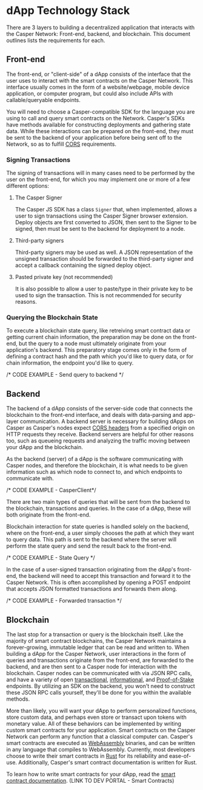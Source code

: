 # dApp Technology Stack

There are 3 layers to building a decentralized application that interacts with the Casper Network: Front-end, backend, and blockchain. This document outlines lists the requirements for each.

## Front-end

The front-end, or "client-side" of a dApp consists of the interface that the user uses to interact with the smart contracts on the Casper Network. This interface usually comes in the form of a website/webpage, mobile device application, or computer program, but could also include APIs with callable/queryable endpoints.

You will need to choose a Casper-compatible SDK for the language you are using to call and query smart contracts on the Network. Casper's SDKs have methods available for constructing deployments and gathering state data. While these interactions can be prepared on the front-end, they must be sent to the backend of your application before being sent off to the Network, so as to fulfill [CORS](https://developer.mozilla.org/en-US/docs/Web/HTTP/CORS) requirements.

### Signing Transactions

The signing of transactions will in many cases need to be performed by the user on the front-end, for which you may implement one or more of a few different options:

1. The Casper Signer

   The Casper JS SDK has a class `Signer` that, when implemented, allows a user to sign transactions using the Casper Signer browser extension. Deploy objects are first converted to JSON, then sent to the Signer to be signed, then must be sent to the backend for deployment to a node.

2. Third-party signers

   Third-party signers may be used as well. A JSON representation of the unsigned transaction should be forwarded to the third-party signer and accept a callback containing the signed deploy object.

3. Pasted private key (not recommended)

   It is also possible to allow a user to paste/type in their private key to be used to sign the transaction. This is not recommended for security reasons.

### Querying the Blockchain State

To execute a blockchain state query, like retreiving smart contract data or getting current chain information, the preparation may be done on the front-end, but the query to a node must ultimately originate from your application's backend. This preparatory stage comes only in the form of defining a contract hash and the path which you'd like to query data, or for chain information, the endpoint you'd like to query.

/* CODE EXAMPLE - Send query to backend */

## Backend

The backend of a dApp consists of the server-side code that connects the blockchain to the front-end interface, and deals with data-parsing and app-layer communication. A backend server is necessary for building dApps on Casper as Casper's nodes expect [CORS headers](https://developer.mozilla.org/en-US/docs/Web/HTTP/CORS) from a specified origin on HTTP requests they receive. Backend servers are helpful for other reasons too, such as queueing requests and analyzing the traffic moving between your dApp and the blockchain.

As the backend (server) of a dApp is the software communicating with Casper nodes, and therefore the blockchain, it is what needs to be given information such as which node to connect to, and which endpoints to communicate with.

/* CODE EXAMPLE - CasperClient*/

There are two main types of queries that will be sent from the backend to the blockchain, transactions and queries. In the case of a dApp, these will both originate from the front-end.

Blockchain interaction for state queries is handled solely on the backend, where on the front-end, a user simply chooses the path at which they want to query data. This path is sent to the backend where the server will perform the state query and send the result back to the front-end.

/* CODE EXAMPLE - State Query */

In the case of a user-signed transaction originating from the dApp's front-end, the backend will need to accept this transaction and forward it to the Casper Network. This is often accomplished by opening a POST endpoint that accepts JSON formatted transactions and forwards them along.

/* CODE EXAMPLE - Forwarded transaction */

## Blockchain

The last stop for a transaction or query is the blockchain itself. Like the majority of smart contract blockchains, the Casper Network maintains a forever-growing, immutable ledger that can be read and written to. When building a dApp for the Casper Network, user interactions in the form of queries and transactions originate from the front-end, are forwarded to the backend, and are then sent to a Casper node for interaction with the blockchain. Casper nodes can be communicated with via JSON RPC calls, and have a variety of open [transactional](https://docs.casperlabs.io/dapp-dev-guide/sdkspec/json-rpc-transactional/), [informational](https://docs.casperlabs.io/dapp-dev-guide/sdkspec/json-rpc-informational/), and [Proof-of-Stake](https://docs.casperlabs.io/dapp-dev-guide/sdkspec/json-rpc-pos/) endpoints. By utilizing an SDK on the backend, you won't need to construct these JSON RPC calls yourself, they'll be done for you within the available methods.

More than likely, you will want your dApp to perform personalized functions, store custom data, and perhaps even store or transact upon tokens with monetary value. All of these behaviors can be implemented by writing custom smart contracts for your application. Smart contracts on the Casper Network can perform any function that a classical computer can. Casper's smart contracts are executed as [WebAssembly](https://webassembly.org/) binaries, and can be written in any language that compiles to WebAssembly. Currently, most developers choose to write their smart contracts in [Rust](https://www.rust-lang.org/) for its reliability and ease-of-use. Additionally, Casper's smart contract documentation is written for Rust.

To learn how to write smart contracts for your dApp, read the [smart contract documentation](). (LINK TO DEV PORTAL - Smart Contracts)